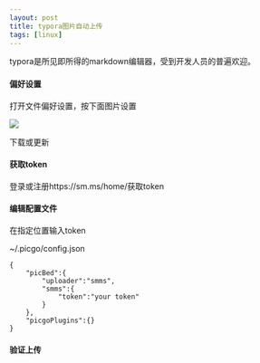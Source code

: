 ```yaml
---
layout: post
title: typora图片自动上传
tags: [linux]
---
```


typora是所见即所得的markdown编辑器，受到开发人员的普遍欢迎。

#### 偏好设置

打开文件偏好设置，按下面图片设置

![](https://i.loli.net/2021/02/04/SVeX27O4Ju6doAH.png)

下载或更新

#### 获取token

登录或注册https://sm.ms/home/获取token

#### 编辑配置文件

在指定位置输入token

~/.picgo/config.json

```
{
	"picBed":{
		"uploader":"smms",
		"smms":{
			"token":"your token"
		}
	},
	"picgoPlugins":{}
}
```

#### 验证上传